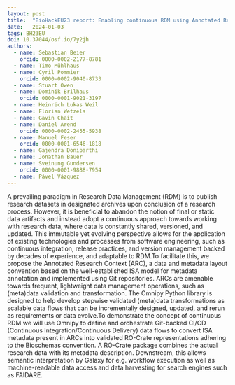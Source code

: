 ```yaml
---
layout: post
title:  "BioHackEU23 report: Enabling continuous RDM using Annotated Research Contexts with RO-Crate profiles for ISA"
date:   2024-01-03
tags: BH23EU
doi: 10.37044/osf.io/7y2jh
authors:
  - name: Sebastian Beier
    orcid: 0000-0002-2177-8781
  - name: Timo Mühlhaus
  - name: Cyril Pommier
    orcid: 0000-0002-9040-8733
  - name: Stuart Owen
  - name: Dominik Brilhaus
    orcid: 0000-0001-9021-3197
  - name: Heinrich Lukas Weil
  - name: Florian Wetzels
  - name: Gavin Chait
  - name: Daniel Arend
    orcid: 0000-0002-2455-5938
  - name: Manuel Feser
    orcid: 0000-0001-6546-1818
  - name: Gajendra Doniparthi
  - name: Jonathan Bauer
  - name: Sveinung Gundersen
    orcid: 0000-0001-9888-7954
  - name: Pável Vázquez
---
```


A prevailing paradigm in Research Data Management (RDM) is to publish research datasets in designated archives upon conclusion of a research process. However, it is beneficial to abandon the notion of final or static data artifacts and instead adopt a continuous approach towards working with research data, where data is constantly shared, versioned, and updated. This immutable yet evolving perspective allows for the application of existing technologies and processes from software engineering, such as continuous integration, release practices, and version management backed by decades of experience, and adaptable to RDM.To facilitate this, we propose the Annotated Research Context (ARC), a data and metadata layout convention based on the well-established ISA model for metadata annotation and implemented using Git repositories. ARCs are amenable towards frequent, lightweight data management operations, such as (meta)data validation and transformation. The Omnipy Python library is designed to help develop stepwise validated (meta)data transformations as scalable data flows that can be incrementally designed, updated, and rerun as requirements or data evolve.To demonstrate the concept of continuous RDM we will use Omnipy to define and orchestrate Git-backed CI/CD (Continuous Integration/Continuous Delivery) data flows to convert ISA metadata present in ARCs into validated RO-Crate representations adhering to the Bioschemas convention. A RO-Crate package combines the actual research data with its metadata description. Downstream, this allows semantic interpretation by Galaxy for e.g. workflow execution as well as machine-readable data access and data harvesting for search engines such as FAIDARE.

